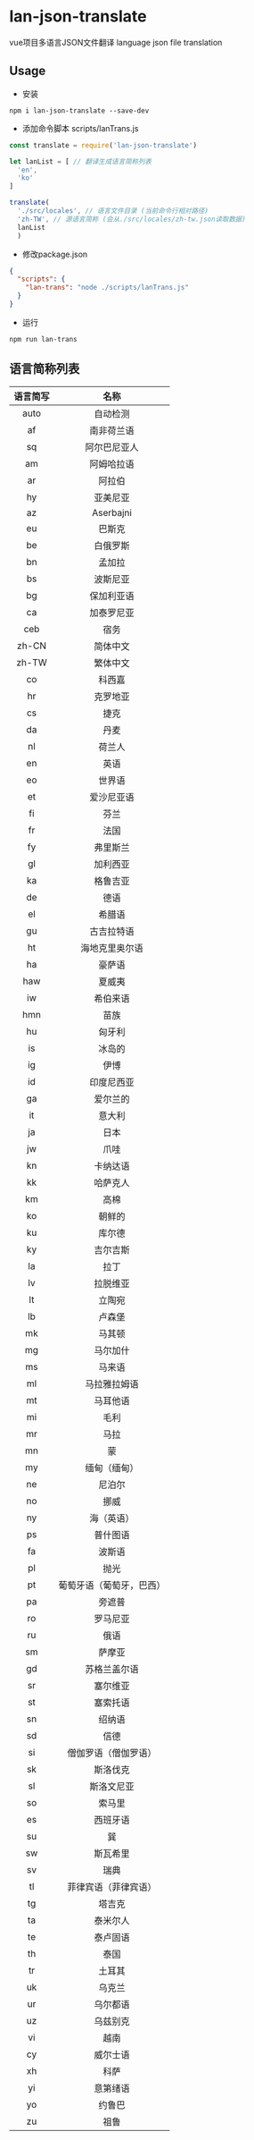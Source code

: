 # lan-json-translate
vue项目多语言JSON文件翻译
language json file translation

## Usage
- 安装
```shell script
npm i lan-json-translate --save-dev
```
- 添加命令脚本 scripts/lanTrans.js
```js
const translate = require('lan-json-translate')

let lanList = [ // 翻译生成语言简称列表
  'en',
  'ko'
]

translate(
  './src/locales', // 语言文件目录 (当前命令行相对路径)
  'zh-TW', // 源语言简称 (会从./src/locales/zh-tw.json读取数据)
  lanList
  )

```
- 修改package.json
```json
{
  "scripts": {
    "lan-trans": "node ./scripts/lanTrans.js"
  }
}
```
- 运行
```shell script
npm run lan-trans
```

## 语言简称列表
 
语言简写 | 名称 |
:-: | :-: |
auto | 自动检测 |
af | 南非荷兰语
sq | 阿尔巴尼亚人
am | 阿姆哈拉语
ar | 阿拉伯
hy | 亚美尼亚
az | Aserbajni
eu | 巴斯克
be | 白俄罗斯
bn | 孟加拉
bs | 波斯尼亚
bg | 保加利亚语
ca | 加泰罗尼亚
ceb | 宿务
zh-CN | 简体中文
zh-TW | 繁体中文
co | 科西嘉
hr | 克罗地亚
cs | 捷克
da | 丹麦
nl | 荷兰人
en | 英语
eo | 世界语
et | 爱沙尼亚语
fi | 芬兰
fr | 法国
fy | 弗里斯兰
gl | 加利西亚
ka | 格鲁吉亚
de | 德语
el | 希腊语
gu | 古吉拉特语
ht | 海地克里奥尔语
ha | 豪萨语
haw | 夏威夷
iw | 希伯来语
hmn | 苗族
hu | 匈牙利
is | 冰岛的
ig | 伊博
id | 印度尼西亚
ga | 爱尔兰的
it | 意大利
ja | 日本
jw | 爪哇
kn | 卡纳达语
kk | 哈萨克人
km | 高棉
ko | 朝鲜的
ku | 库尔德
ky | 吉尔吉斯
la | 拉丁
lv | 拉脱维亚
lt | 立陶宛
lb | 卢森堡
mk | 马其顿
mg | 马尔加什
ms | 马来语
ml | 马拉雅拉姆语
mt | 马耳他语
mi | 毛利
mr | 马拉
mn | 蒙
my | 缅甸（缅甸）
ne | 尼泊尔
no | 挪威
ny | 海（英语）
ps | 普什图语
fa | 波斯语
pl | 抛光
pt | 葡萄牙语（葡萄牙，巴西）
pa | 旁遮普
ro | 罗马尼亚
ru | 俄语
sm | 萨摩亚
gd | 苏格兰盖尔语
sr | 塞尔维亚
st | 塞索托语
sn | 绍纳语
sd | 信德
si | 僧伽罗语（僧伽罗语）
sk | 斯洛伐克
sl | 斯洛文尼亚
so | 索马里
es | 西班牙语
su | 巽
sw | 斯瓦希里
sv | 瑞典
tl | 菲律宾语（菲律宾语）
tg | 塔吉克
ta | 泰米尔人
te | 泰卢固语
th | 泰国
tr | 土耳其
uk | 乌克兰
ur | 乌尔都语
uz | 乌兹别克
vi | 越南
cy | 威尔士语
xh | 科萨
yi | 意第绪语
yo | 约鲁巴
zu | 祖鲁
